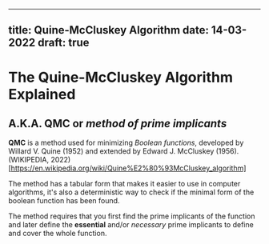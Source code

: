 
---
title: Quine-McCluskey Algorithm
date: 14-03-2022
draft: true
---

# The Quine-McCluskey Algorithm Explained
## A.K.A. QMC or _method of prime implicants_

**QMC** is a method used for minimizing _Boolean functions_, developed
by Willard V. Quine (1952) and extended by Edward J. McCluskey (1956).
(WIKIPEDIA, 2022)[https://en.wikipedia.org/wiki/Quine%E2%80%93McCluskey_algorithm]

The method has a tabular form that makes it easier to use
in computer algorithms, it's also a deterministic way to check
if the minimal form of the boolean function has been found.

The method requires that you first find
the prime implicants of the function and
later define the **essential** and/or _necessary_ prime implicants
 to define and cover the whole function.



